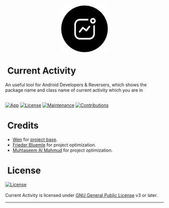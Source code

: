 <p align="center">
  <img width="148" height="148" src="./.resources/images/ic_launcher.png" alt="Logo" border="0">
</p>
<h1 align="left">
  <b>&nbsp;Current Activity</b>
</h1>
An useful tool for Android Developers &amp; Reversers, which shows the package name and class name of current activity which you are in
<br/><br/>

[![App](https://img.shields.io/badge/Current%20Activity-1.5.5-blue)](https://github.com/RatulHasan8/Current-Activity/releases/tag/app-n-source)
[![License](https://img.shields.io/badge/License-GPL-blue)](https://github.com/RatulHasan8/Current-Activity/blob/main/LICENSE)
[![Maintenance](https://img.shields.io/badge/Maintained-Yes-green.svg)](https://github.com/RatulHasan8/Current-Activity/graphs/commit-activity)
[![Contributions](https://img.shields.io/badge/Contributions-Open-blue)](https://github.com/RatulHasan8/Current-Activity/pulls)

<h1 align="left">
  <b>&nbsp;Credits</b>
</h1>

* [Wen](https://github.com/109021017) for [project base](https://github.com/109021017/android-TopActivity).
* [Frieder Bluemle](https://github.com/friederbluemle) for project optimization.
* [Muhtaseem Al Mahmud](https://github.com/KingMahmud) for project optimization.

<h1 align="left">
  <b>&nbsp;License</b>
</h1>

[![License](https://www.gnu.org/graphics/gplv3-with-text-136x68.png)](LICENSE)
<br/><br/>
Current Activity is licensed under [GNU General Public License](https://www.gnu.org/licenses/gpl-3.0.html) v3 or later.

---

